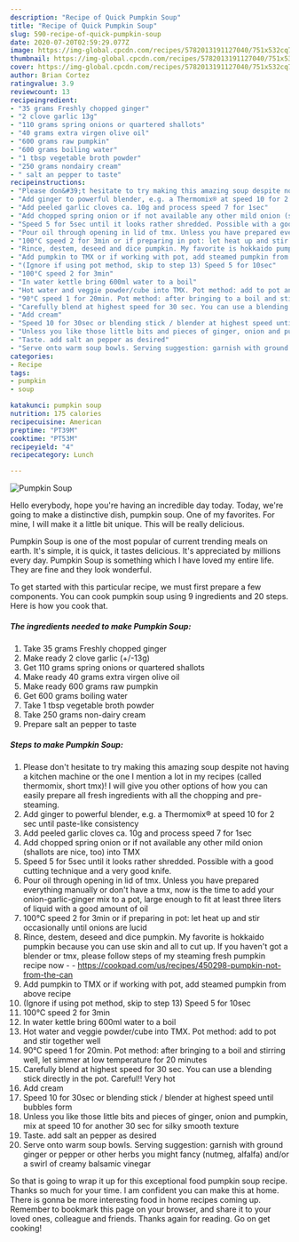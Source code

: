 ```yaml
---
description: "Recipe of Quick Pumpkin Soup"
title: "Recipe of Quick Pumpkin Soup"
slug: 590-recipe-of-quick-pumpkin-soup
date: 2020-07-20T02:59:29.077Z
image: https://img-global.cpcdn.com/recipes/5782013191127040/751x532cq70/pumpkin-soup-recipe-main-photo.jpg
thumbnail: https://img-global.cpcdn.com/recipes/5782013191127040/751x532cq70/pumpkin-soup-recipe-main-photo.jpg
cover: https://img-global.cpcdn.com/recipes/5782013191127040/751x532cq70/pumpkin-soup-recipe-main-photo.jpg
author: Brian Cortez
ratingvalue: 3.9
reviewcount: 13
recipeingredient:
- "35 grams Freshly chopped ginger"
- "2 clove garlic 13g"
- "110 grams spring onions or quartered shallots"
- "40 grams extra virgen olive oil"
- "600 grams raw pumpkin"
- "600 grams boiling water"
- "1 tbsp vegetable broth powder"
- "250 grams nondairy cream"
- " salt an pepper to taste"
recipeinstructions:
- "Please don&#39;t hesitate to try making this amazing soup despite not having a kitchen machine or the one I mention a lot in my recipes (called thermomix, short tmx)! I will give you other options of how you can easily prepare all fresh ingredients with all the chopping and pre-steaming."
- "Add ginger to powerful blender, e.g. a Thermomix® at speed 10 for 2 sec until paste-like consistency"
- "Add peeled garlic cloves ca. 10g and process speed 7 for 1sec"
- "Add chopped spring onion or if not available any other mild onion (shallots are nice, too) into TMX"
- "Speed 5 for 5sec until it looks rather shredded. Possible with a good cutting technique and a very good knife."
- "Pour oil through opening in lid of tmx. Unless you have prepared everything manually or don&#39;t have a tmx, now is the time to add your onion-garlic-ginger mix to a pot, large enough to fit at least three liters of liquid with a good amount of oil"
- "100°C speed 2 for 3min or if preparing in pot: let heat up and stir occasionally until onions are lucid"
- "Rince, destem, deseed and dice pumpkin. My favorite is hokkaido pumpkin because you can use skin and all to cut up. If you haven&#39;t got a blender or tmx, please follow steps of my steaming fresh pumpkin recipe now  https://cookpad.com/us/recipes/450298-pumpkin-not-from-the-can"
- "Add pumpkin to TMX or if working with pot, add steamed pumpkin from above recipe"
- "(Ignore if using pot method, skip to step 13) Speed 5 for 10sec"
- "100°C speed 2 for 3min"
- "In water kettle bring 600ml water to a boil"
- "Hot water and veggie powder/cube into TMX. Pot method: add to pot and stir together well"
- "90°C speed 1 for 20min. Pot method: after bringing to a boil and stirring well, let simmer at low temperature for 20 minutes"
- "Carefully blend at highest speed for 30 sec. You can use a blending stick directly in the pot. Careful!! Very hot"
- "Add cream"
- "Speed 10 for 30sec or blending stick / blender at highest speed until bubbles form"
- "Unless you like those little bits and pieces of ginger, onion and pumpkin, mix at speed 10 for another 30 sec for silky smooth texture"
- "Taste. add salt an pepper as desired"
- "Serve onto warm soup bowls. Serving suggestion: garnish with ground ginger or pepper or other herbs you might fancy (nutmeg, alfalfa) and/or a swirl of creamy balsamic vinegar"
categories:
- Recipe
tags:
- pumpkin
- soup

katakunci: pumpkin soup 
nutrition: 175 calories
recipecuisine: American
preptime: "PT39M"
cooktime: "PT53M"
recipeyield: "4"
recipecategory: Lunch

---
```



![Pumpkin Soup](https://img-global.cpcdn.com/recipes/5782013191127040/751x532cq70/pumpkin-soup-recipe-main-photo.jpg)

Hello everybody, hope you're having an incredible day today. Today, we're going to make a distinctive dish, pumpkin soup. One of my favorites. For mine, I will make it a little bit unique. This will be really delicious.



Pumpkin Soup is one of the most popular of current trending meals on earth. It's simple, it is quick, it tastes delicious. It's appreciated by millions every day. Pumpkin Soup is something which I have loved my entire life. They are fine and they look wonderful.


To get started with this particular recipe, we must first prepare a few components. You can cook pumpkin soup using 9 ingredients and 20 steps. Here is how you cook that.

<!--inarticleads1-->

##### The ingredients needed to make Pumpkin Soup:

1. Take 35 grams Freshly chopped ginger
1. Make ready 2 clove garlic (+/-13g)
1. Get 110 grams spring onions or quartered shallots
1. Make ready 40 grams extra virgen olive oil
1. Make ready 600 grams raw pumpkin
1. Get 600 grams boiling water
1. Take 1 tbsp vegetable broth powder
1. Take 250 grams non-dairy cream
1. Prepare  salt an pepper to taste




<!--inarticleads2-->

##### Steps to make Pumpkin Soup:

1. Please don&#39;t hesitate to try making this amazing soup despite not having a kitchen machine or the one I mention a lot in my recipes (called thermomix, short tmx)! I will give you other options of how you can easily prepare all fresh ingredients with all the chopping and pre-steaming.
1. Add ginger to powerful blender, e.g. a Thermomix® at speed 10 for 2 sec until paste-like consistency
1. Add peeled garlic cloves ca. 10g and process speed 7 for 1sec
1. Add chopped spring onion or if not available any other mild onion (shallots are nice, too) into TMX
1. Speed 5 for 5sec until it looks rather shredded. Possible with a good cutting technique and a very good knife.
1. Pour oil through opening in lid of tmx. Unless you have prepared everything manually or don&#39;t have a tmx, now is the time to add your onion-garlic-ginger mix to a pot, large enough to fit at least three liters of liquid with a good amount of oil
1. 100°C speed 2 for 3min or if preparing in pot: let heat up and stir occasionally until onions are lucid
1. Rince, destem, deseed and dice pumpkin. My favorite is hokkaido pumpkin because you can use skin and all to cut up. If you haven&#39;t got a blender or tmx, please follow steps of my steaming fresh pumpkin recipe now -  - https://cookpad.com/us/recipes/450298-pumpkin-not-from-the-can
1. Add pumpkin to TMX or if working with pot, add steamed pumpkin from above recipe
1. (Ignore if using pot method, skip to step 13) Speed 5 for 10sec
1. 100°C speed 2 for 3min
1. In water kettle bring 600ml water to a boil
1. Hot water and veggie powder/cube into TMX. Pot method: add to pot and stir together well
1. 90°C speed 1 for 20min. Pot method: after bringing to a boil and stirring well, let simmer at low temperature for 20 minutes
1. Carefully blend at highest speed for 30 sec. You can use a blending stick directly in the pot. Careful!! Very hot
1. Add cream
1. Speed 10 for 30sec or blending stick / blender at highest speed until bubbles form
1. Unless you like those little bits and pieces of ginger, onion and pumpkin, mix at speed 10 for another 30 sec for silky smooth texture
1. Taste. add salt an pepper as desired
1. Serve onto warm soup bowls. Serving suggestion: garnish with ground ginger or pepper or other herbs you might fancy (nutmeg, alfalfa) and/or a swirl of creamy balsamic vinegar




So that is going to wrap it up for this exceptional food pumpkin soup recipe. Thanks so much for your time. I am confident you can make this at home. There is gonna be more interesting food in home recipes coming up. Remember to bookmark this page on your browser, and share it to your loved ones, colleague and friends. Thanks again for reading. Go on get cooking!
